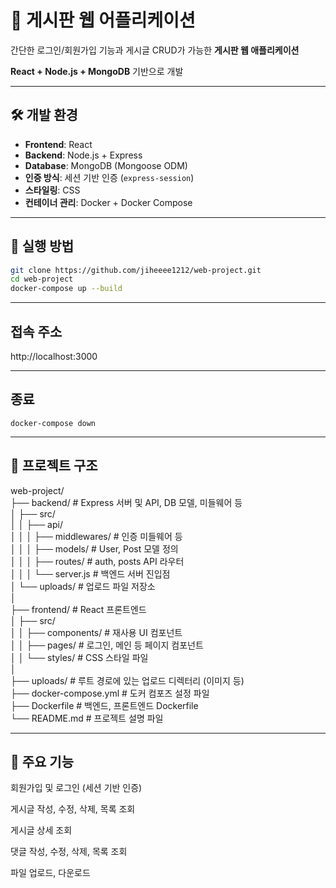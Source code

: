 # 📌 게시판 웹 어플리케이션

간단한 로그인/회원가입 기능과 게시글 CRUD가 가능한 **게시판 웹 애플리케이션**  

**React + Node.js + MongoDB** 기반으로 개발

---

## 🛠️ 개발 환경

- **Frontend**: React  
- **Backend**: Node.js + Express  
- **Database**: MongoDB (Mongoose ODM)  
- **인증 방식**: 세션 기반 인증 (`express-session`)  
- **스타일링**: CSS  
- **컨테이너 관리**: Docker + Docker Compose  

---

## 🚀 실행 방법

```bash
git clone https://github.com/jiheeee1212/web-project.git
cd web-project
docker-compose up --build
```

---

## 접속 주소
http://localhost:3000

---

## 종료
```
docker-compose down 
```

---

## 📁 프로젝트 구조
web-project/  
├── backend/                    # Express 서버 및 API, DB 모델, 미들웨어 등  
│   ├── src/  
│   │   ├── api/  
│   │   │   ├── middlewares/    # 인증 미들웨어 등  
│   │   │   ├── models/         # User, Post 모델 정의  
│   │   │   ├── routes/         # auth, posts API 라우터  
│   │   │   └── server.js       # 백엔드 서버 진입점  
│   └── uploads/                # 업로드 파일 저장소  
│  
├── frontend/                   # React 프론트엔드  
│   ├── src/  
│   │   ├── components/         # 재사용 UI 컴포넌트  
│   │   ├── pages/              # 로그인, 메인 등 페이지 컴포넌트  
│   │   └── styles/             # CSS 스타일 파일  
│  
├── uploads/                    # 루트 경로에 있는 업로드 디렉터리 (이미지 등)  
├── docker-compose.yml          # 도커 컴포즈 설정 파일  
├── Dockerfile                  # 백엔드, 프론트엔드 Dockerfile  
└── README.md                   # 프로젝트 설명 파일  
  



---

## 📌 주요 기능
회원가입 및 로그인 (세션 기반 인증)

게시글 작성, 수정, 삭제, 목록 조회

게시글 상세 조회 

댓글 작성, 수정, 삭제, 목록 조회

파일 업로드, 다운로드

